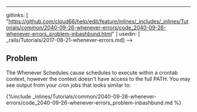 ---
gitlinks: [ "https://github.com/cloud66/help/edit/feature/inlines/_includes/_inlines/Tutorials/common/2040-09-26-whenever-errors/code_2040-09-26-whenever-errors_problem-inbashbund.html" ]
 usedin: [ _rails/Tutorials/2017-08-21-whenever-errors.md] -->


## Problem
The Whenever Schedules cause schedules to execute within a crontab context, however the context doesn't have access to the full PATH.
You may see output from your cron jobs that looks similar to:

{%include _inlines/Tutorials/common/2040-09-26-whenever-errors/code_2040-09-26-whenever-errors_problem-inbashbund.md %}

